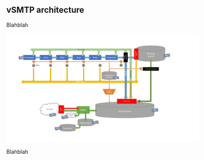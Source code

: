 ## vSMTP architecture

Blahblah

![Architecture](../assets/images/vSMTP-architecture-v0.8.png)

Blahblah